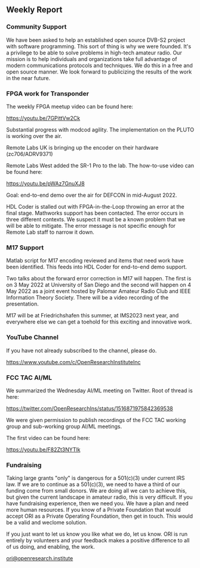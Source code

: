 ## Weekly Report

### Community Support

We have been asked to help an established open source DVB-S2 project with software programming. This sort of thing is why we were founded. It's a privilege to be able to solve problems in high-tech amateur radio. Our mission is to help individuals and organizations take full advantage of modern communications protocols and techniques. We do this in a free and open source manner. We look forward to publicizing the results of the work in the near future. 

### FPGA work for Transponder

The weekly FPGA meetup video can be found here:

https://youtu.be/7GPittVw2Ck

Substantial progress with modcod agility. The implementation on the PLUTO is working over the air. 

Remote Labs UK is bringing up the encoder on their hardware (zc706/ADRV9371)

Remote Labs West added the SR-1 Pro to the lab. The how-to-use video can be found here:

https://youtu.be/pWAz7GnuXJ8

Goal: end-to-end demo over the air for DEFCON in mid-August 2022. 

HDL Coder is stalled out with FPGA-in-the-Loop throwing an error at the final stage. Mathworks support has been contacted. The error occurs in three different contexts. We suspect it must be a known problem that we will be able to mitigate. The error message is not specific enough for Remote Lab staff to narrow it down. 

### M17 Support

Matlab script for M17 encoding reviewed and items that need work have been identified. This feeds into HDL Coder for end-to-end demo support.

Two talks about the forward error correction in M17 will happen. The first is on 3 May 2022 at University of San Diego and the second will happen on 4 May 2022 as a joint event hosted by Palomar Amateur Radio Club and IEEE Information Theory Society. There will be a video recording of the presentation. 

M17 will be at Friedrichshafen this summer, at IMS2023 next year, and everywhere else we can get a toehold for this exciting and innovative work. 

### YouTube Channel

If you have not already subscribed to the channel, please do. 

https://www.youtube.com/c/OpenResearchInstituteInc

### FCC TAC AI/ML 

We summarized the Wednesday AI/ML meeting on Twitter. Root of thread is here: 

https://twitter.com/OpenResearchIns/status/1516871975842369538

We were given permission to publish recordings of the FCC TAC working group and sub-working group AI/ML meetings. 

The first video can be found here:

https://youtu.be/F82Zt3NYTlk

### Fundraising

Taking large grants "only" is dangerous for a 501(c)(3) under current IRS law. If we are to continue as a 501(c)(3), we need to have a third of our funding come from small donors. We are doing all we can to achieve this, but given the current landscape in amateur radio, this is very difficult. If you have fundraising experience, then we need you. We have a plan and need more human resources. If you know of a Private Foundation that would accept ORI as a Private Operating Foundation, then get in touch. This would be a valid and weclome solution. 

If you just want to let us know you like what we do, let us know. ORI is run entirely by volunteers and your feedback makes a positive difference to all of us doing, and enabling, the work.

ori@openresearch.institute

